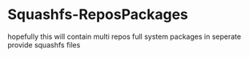 # Squashfs-ReposPackages
hopefully this will contain multi repos full system packages in seperate provide squashfs files
